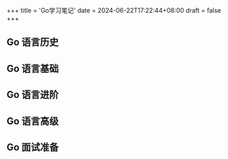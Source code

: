 +++
title = 'Go学习笔记'
date = 2024-06-22T17:22:44+08:00
draft = false
+++



## Go 语言历史

## Go 语言基础

## Go 语言进阶

## Go 语言高级

## Go 面试准备
